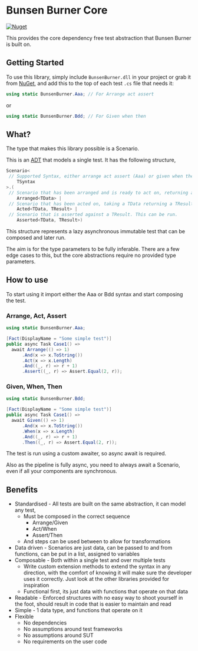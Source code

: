 ﻿# Bunsen Burner Core

[![Nuget](https://img.shields.io/nuget/v/BunsenBurner)](https://www.nuget.org/packages/BunsenBurner/)

This provides the core dependency free test abstraction that Bunsen Burner is
built on.

## Getting Started

To use this library, simply include `BunsenBurner.dll` in your project or grab
it from [NuGet](https://www.nuget.org/packages/BunsenBurner/), and add this to
the top of each test `.cs` file
that needs it:

```C#
using static BunsenBurner.Aaa; // For Arrange act assert
```

or

```C#
using static BunsenBurner.Bdd; // For Given when then
```

## What?

The type that makes this library possible is a Scenario.

This is an [ADT](https://en.wikipedia.org/wiki/Algebraic_data_type) that models
a single test. It has the following structure,

```c#
Scenario<
 // Supported Syntax, either arrange act assert (Aaa) or given when then (Bdd)
    TSyntax
>.(
 // Scenario that has been arranged and is ready to act on, returning a TData   
    Arranged<TData> | 
 // Scenario that has been acted on, taking a TData returning a TResult and is ready to assert against 
    Acted<TData, TResult> | 
 // Scenario that is asserted against a TResult. This can be run.
    Asserted<TData, TResult>)
```

This structure represents a lazy asynchronous immutable test that can be
composed and
later run.

The aim is for the type parameters to be fully inferable. There are a few edge
cases to this, but the core abstractions require no provided type parameters.

## How to use

To start using it import either the Aaa or Bdd syntax and start composing the
test.

### Arrange, Act, Assert

```c#
using static BunsenBurner.Aaa;

[Fact(DisplayName = "Some simple test")]
public async Task Case1() =>
  await Arrange(() => 1)
      .And(x => x.ToString())
      .Act(x => x.Length)
      .And((_, r) => r + 1)
      .Assert((_, r) => Assert.Equal(2, r));
```

### Given, When, Then

```c#
using static BunsenBurner.Bdd;

[Fact(DisplayName = "Some simple test")]
public async Task Case1() =>
  await Given(() => 1)
      .And(x => x.ToString())
      .When(x => x.Length)
      .And((_, r) => r + 1)
      .Then((_, r) => Assert.Equal(2, r));
```

The test is run using a custom awaiter, so async await is required.

Also as the pipeline is fully async, you need to always await a Scenario, even
if all your components are synchronous.

## Benefits

* Standardised - All tests are built on the same abstraction, it can model any
  test,
    * Must be composed in the correct sequence
        * Arrange/Given
        * Act/When
        * Assert/Then
    * And steps can be used between to allow for transformations
* Data driven - Scenarios are just data, can be passed to and from functions,
  can be put
  in a list, assigned to variables
* Composable - Both within a single test and over multiple tests
    * Write custom extension methods to extend the syntax in any direction, with
      the comfort of knowing it will make sure the developer uses it correctly.
      Just look at the other libraries provided for inspiration
    * Functional first, its just data with functions that operate on that data
* Readable - Enforced structures with no easy way to shoot yourself in the foot,
  should result in code that is easier to maintain and read
* Simple - 1 data type, and functions that operate on it
* Flexible
    * No dependencies
    * No assumptions around test frameworks
    * No assumptions around SUT
    * No requirements on the user code